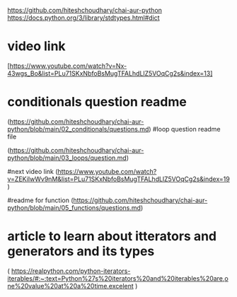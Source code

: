 https://github.com/hiteshchoudhary/chai-aur-python
https://docs.python.org/3/library/stdtypes.html#dict

# video link

[https://www.youtube.com/watch?v=Nx-43wgs_Bo&list=PLu71SKxNbfoBsMugTFALhdLlZ5VOqCg2s&index=13]

# conditionals question readme

(https://github.com/hiteshchoudhary/chai-aur-python/blob/main/02_conditionals/questions.md)
#loop question readme file

(https://github.com/hiteshchoudhary/chai-aur-python/blob/main/03_loops/question.md)

#next video link
(https://www.youtube.com/watch?v=ZEKiIwWv9nM&list=PLu71SKxNbfoBsMugTFALhdLlZ5VOqCg2s&index=19)

#readme for function
(https://github.com/hiteshchoudhary/chai-aur-python/blob/main/05_functions/questions.md)

# article to learn about itterators and generators and its types

( https://realpython.com/python-iterators-iterables/#:~:text=Python%27s%20iterators%20and%20iterables%20are,one%20value%20at%20a%20time.excelent )
